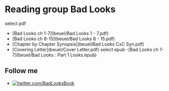 # Reading group Bad Looks
select pdf
- [Bad Looks ch 1-7](beuel/Bad Looks 1 - 7.pdf)
- [Bad Looks ch 8-15](beuel/Bad Looks 8 - 15.pdf)
- [Chapter by Chapter Synopsis](beuel/Bad Looks CxC Syn.pdf)
- [Covering Letter](beuel/Cover Letter.pdf)
select epub
-[Bad Looks ch 1-7](beuel/Bad Looks : Part 1 Looks.epub)
## Follow me
- [![twitter.com/BadLooksBook](https://img.shields.io:/twitter/follow/BadLooksBook?style=social)](https://twitter.com/BadLooksBook)
